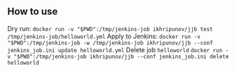 ## How to use
Dry run: ```docker run -v "$PWD":/tmp/jenkins-job ikhripunov/jjb test /tmp/jenkins-job/helloworld.yml```
Apply to Jenkins: ```docker run -v "$PWD":/tmp/jenkins-job -w /tmp/jenkins-job ikhripunov/jjb --conf jenkins_job.ini update helloworld.yml```
Delete job `helloworld` ```docker run -v "$PWD":/tmp/jenkins-job ikhripunov/jjb --conf jenkins_job.ini delete helloworld```
